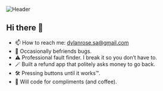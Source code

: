 ![Header](https://github.com/user-attachments/assets/623a1af6-2693-4896-817d-2b0429dade98)

## Hi there 👋
- 📫 How to reach me: dylanrose.sa@gmail.com
- 🐞 Occasionally befriends bugs.
- ⚠️ Professional fault finder. I break it so you don’t have to.
- 🪄 Built a refund app that politely asks money to go back.
- 🛠️ Pressing buttons until it works™.
- 🐛 Will code for compliments (and coffee).
<!--
**Ctrl-Alt-Tea/Ctrl-Alt-Tea** is a ✨ _special_ ✨ repository because its `README.md` (this file) appears on your GitHub profile.

Here are some ideas to get you started:

- 🔭 I’m currently working on ...
- 🌱 I’m currently learning ...
- 👯 I’m looking to collaborate on ...
- 🤔 I’m looking for help with ...
- 💬 Ask me about ...
- 📫 How to reach me: ...
- 😄 Pronouns: ...
- ⚡ Fun fact: ...
-->

